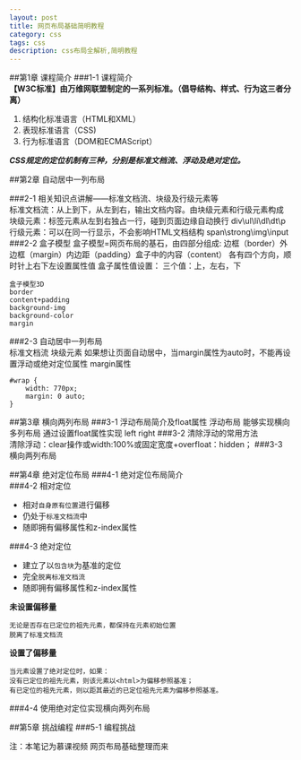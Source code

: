 ```yaml
---
layout: post
title: 网页布局基础简明教程
category: css
tags: css
description: css布局全解析,简明教程
---
```


##第1章 课程简介
###1-1 课程简介  
**【W3C标准】由万维网联盟制定的一系列标准。（倡导结构、样式、行为这三者分离）**

1. 结构化标准语言（HTML和XML）
1. 表现标准语言（CSS)
1. 行为标准语言（DOM和ECMAScript）

***CSS规定的定位机制有三种，分别是标准文档流、浮动及绝对定位。***


      
##第2章 自动居中一列布局

###2-1 相关知识点讲解——标准文档流、块级及行级元素等   
     标准文档流：从上到下，从左到右，输出文档内容。由块级元素和行级元素构成
     块级元素：标签元素从左到右独占一行，碰到页面边缘自动换行
     div\ul\li\dl\dt\p
     行级元素：可以在同一行显示，不会影响HTML文档结构
     span\strong\img\input
###2-2 盒子模型
    盒子模型=网页布局的基石，由四部分组成:
    边框（border）外边框（margin）内边距（padding）盒子中的内容（content）
    各有四个方向，顺时针上右下左设置属性值
    盒子属性值设置： 三个值：上，左右，下 
    
    盒子模型3D 
    border
    content+padding
    background-img
    background-color
    margin
###2-3 自动居中一列布局  
	标准文档流
	块级元素
	如果想让页面自动居中，当margin属性为auto时，不能再设置浮动或绝对定位属性
	margin属性

	#wrap {
		width: 770px;
		margin: 0 auto;
	}


##第3章 横向两列布局
###3-1 浮动布局简介及float属性 
    浮动布局 能够实现横向多列布局 通过设置float属性实现  left right
###3-2 清除浮动的常用方法  
    清除浮动：clear操作或width:100%或固定宽度+overfloat：hidden；
###3-3 横向两列布局 


##第4章 绝对定位布局
###4-1 绝对定位布局简介  
###4-2 相对定位 
- 相对`自身原有位置`进行偏移
- 仍处于`标准文档流`中
- 随即拥有偏移属性和z-index属性

###4-3 绝对定位  
- 建立了以`包含块`为基准的定位
- 完全`脱离标准文档流`
- 随即拥有偏移属性和z-index属性 

**未设置偏移量**

    无论是否存在已定位的祖先元素，都保持在元素初始位置
    脱离了标准文档流
**设置了偏移量**

    当元素设置了绝对定位时，如果： 
    没有已定位的祖先元素，则该元素以<html>为偏移参照基准；
    有已定位的祖先元素，则以距其最近的已定位祖先元素为偏移参照基准。

###4-4 使用绝对定位实现横向两列布局 


##第5章 挑战编程
###5-1 编程挑战 


注：本笔记为慕课视频 网页布局基础整理而来


 